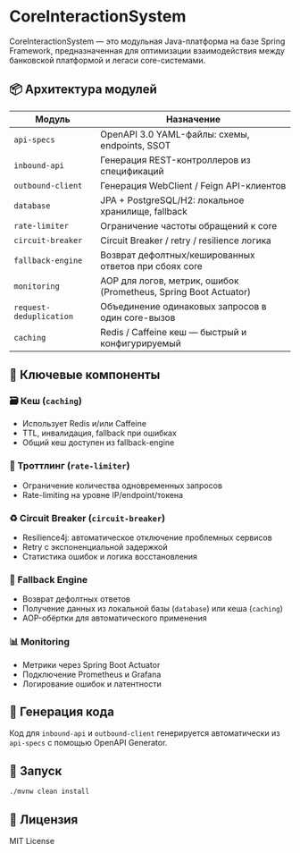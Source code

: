 # CoreInteractionSystem

CoreInteractionSystem — это модульная Java-платформа на базе Spring Framework, предназначенная для оптимизации взаимодействия между банковской платформой и легаси core-системами.

## 📦 Архитектура модулей

| Модуль               | Назначение                                                                 |
|----------------------|----------------------------------------------------------------------------|
| `api-specs`          | OpenAPI 3.0 YAML-файлы: схемы, endpoints, SSOT                             |
| `inbound-api`        | Генерация REST-контроллеров из спецификаций                                |
| `outbound-client`    | Генерация WebClient / Feign API-клиентов                                   |
| `database`           | JPA + PostgreSQL/H2: локальное хранилище, fallback                         |
| `rate-limiter`       | Ограничение частоты обращений к core                                       |
| `circuit-breaker`    | Circuit Breaker / retry / resilience логика                                |
| `fallback-engine`    | Возврат дефолтных/кешированных ответов при сбоях core                      |
| `monitoring`         | AOP для логов, метрик, ошибок (Prometheus, Spring Boot Actuator)          |
| `request-deduplication` | Объединение одинаковых запросов в один core-вызов                        |
| `caching`            | Redis / Caffeine кеш — быстрый и конфигурируемый                          |

## 🧠 Ключевые компоненты

### 🗃 Кеш (`caching`)
- Использует Redis и/или Caffeine
- TTL, инвалидация, fallback при ошибках
- Общий кеш доступен из fallback-engine

### 🚦 Троттлинг (`rate-limiter`)
- Ограничение количества одновременных запросов
- Rate-limiting на уровне IP/endpoint/токена

### ♻️ Circuit Breaker (`circuit-breaker`)
- Resilience4j: автоматическое отключение проблемных сервисов
- Retry с экспоненциальной задержкой
- Статистика ошибок и логика восстановления

### 🧱 Fallback Engine
- Возврат дефолтных ответов
- Получение данных из локальной базы (`database`) или кеша (`caching`)
- AOP-обёртки для автоматического применения

### 📊 Monitoring
- Метрики через Spring Boot Actuator
- Подключение Prometheus и Grafana
- Логирование ошибок и латентности

## 📂 Генерация кода

Код для `inbound-api` и `outbound-client` генерируется автоматически из `api-specs` с помощью OpenAPI Generator.

## 🚀 Запуск

```bash
./mvnw clean install
```

## 📜 Лицензия

MIT License
